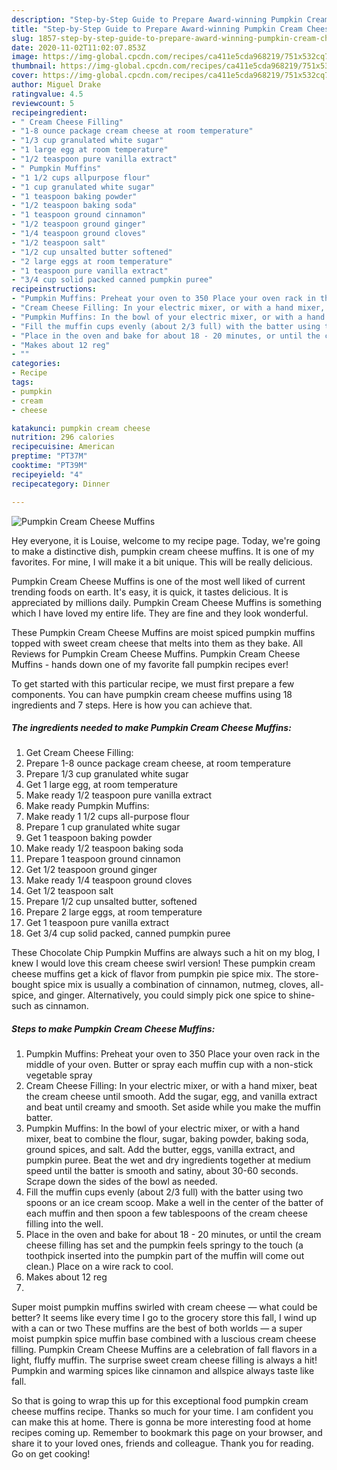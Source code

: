 ```yaml
---
description: "Step-by-Step Guide to Prepare Award-winning Pumpkin Cream Cheese Muffins"
title: "Step-by-Step Guide to Prepare Award-winning Pumpkin Cream Cheese Muffins"
slug: 1857-step-by-step-guide-to-prepare-award-winning-pumpkin-cream-cheese-muffins
date: 2020-11-02T11:02:07.853Z
image: https://img-global.cpcdn.com/recipes/ca411e5cda968219/751x532cq70/pumpkin-cream-cheese-muffins-recipe-main-photo.jpg
thumbnail: https://img-global.cpcdn.com/recipes/ca411e5cda968219/751x532cq70/pumpkin-cream-cheese-muffins-recipe-main-photo.jpg
cover: https://img-global.cpcdn.com/recipes/ca411e5cda968219/751x532cq70/pumpkin-cream-cheese-muffins-recipe-main-photo.jpg
author: Miguel Drake
ratingvalue: 4.5
reviewcount: 5
recipeingredient:
- " Cream Cheese Filling"
- "1-8 ounce package cream cheese at room temperature"
- "1/3 cup granulated white sugar"
- "1 large egg at room temperature"
- "1/2 teaspoon pure vanilla extract"
- " Pumpkin Muffins"
- "1 1/2 cups allpurpose flour"
- "1 cup granulated white sugar"
- "1 teaspoon baking powder"
- "1/2 teaspoon baking soda"
- "1 teaspoon ground cinnamon"
- "1/2 teaspoon ground ginger"
- "1/4 teaspoon ground cloves"
- "1/2 teaspoon salt"
- "1/2 cup unsalted butter softened"
- "2 large eggs at room temperature"
- "1 teaspoon pure vanilla extract"
- "3/4 cup solid packed canned pumpkin puree"
recipeinstructions:
- "Pumpkin Muffins: Preheat your oven to 350 Place your oven rack in the middle of your oven. Butter or spray each muffin cup with a non-stick vegetable spray"
- "Cream Cheese Filling: In your electric mixer, or with a hand mixer, beat the cream cheese until smooth. Add the sugar, egg, and vanilla extract and beat until creamy and smooth. Set aside while you make the muffin batter."
- "Pumpkin Muffins: In the bowl of your electric mixer, or with a hand mixer, beat to combine the flour, sugar, baking powder, baking soda, ground spices, and salt. Add the butter, eggs, vanilla extract, and pumpkin puree. Beat the wet and dry ingredients together at medium speed until the batter is smooth and satiny, about 30-60 seconds. Scrape down the sides of the bowl as needed."
- "Fill the muffin cups evenly (about 2/3 full) with the batter using two spoons or an ice cream scoop. Make a well in the center of the batter of each muffin and then spoon a few tablespoons of the cream cheese filling into the well."
- "Place in the oven and bake for about 18 - 20 minutes, or until the cream cheese filling has set and the pumpkin feels springy to the touch (a toothpick inserted into the pumpkin part of the muffin will come out clean.) Place on a wire rack to cool."
- "Makes about 12 reg"
- ""
categories:
- Recipe
tags:
- pumpkin
- cream
- cheese

katakunci: pumpkin cream cheese 
nutrition: 296 calories
recipecuisine: American
preptime: "PT37M"
cooktime: "PT39M"
recipeyield: "4"
recipecategory: Dinner

---
```



![Pumpkin Cream Cheese Muffins](https://img-global.cpcdn.com/recipes/ca411e5cda968219/751x532cq70/pumpkin-cream-cheese-muffins-recipe-main-photo.jpg)

Hey everyone, it is Louise, welcome to my recipe page. Today, we're going to make a distinctive dish, pumpkin cream cheese muffins. It is one of my favorites. For mine, I will make it a bit unique. This will be really delicious.

Pumpkin Cream Cheese Muffins is one of the most well liked of current trending foods on earth. It's easy, it is quick, it tastes delicious. It is appreciated by millions daily. Pumpkin Cream Cheese Muffins is something which I have loved my entire life. They are fine and they look wonderful.

These Pumpkin Cream Cheese Muffins are moist spiced pumpkin muffins topped with sweet cream cheese that melts into them as they bake. All Reviews for Pumpkin Cream Cheese Muffins. Pumpkin Cream Cheese Muffins - hands down one of my favorite fall pumpkin recipes ever!


To get started with this particular recipe, we must first prepare a few components. You can have pumpkin cream cheese muffins using 18 ingredients and 7 steps. Here is how you can achieve that.

<!--inarticleads1-->

##### The ingredients needed to make Pumpkin Cream Cheese Muffins:

1. Get  Cream Cheese Filling:
1. Prepare 1-8 ounce package cream cheese, at room temperature
1. Prepare 1/3 cup granulated white sugar
1. Get 1 large egg, at room temperature
1. Make ready 1/2 teaspoon pure vanilla extract
1. Make ready  Pumpkin Muffins:
1. Make ready 1 1/2 cups all-purpose flour
1. Prepare 1 cup granulated white sugar
1. Get 1 teaspoon baking powder
1. Make ready 1/2 teaspoon baking soda
1. Prepare 1 teaspoon ground cinnamon
1. Get 1/2 teaspoon ground ginger
1. Make ready 1/4 teaspoon ground cloves
1. Get 1/2 teaspoon salt
1. Prepare 1/2 cup unsalted butter, softened
1. Prepare 2 large eggs, at room temperature
1. Get 1 teaspoon pure vanilla extract
1. Get 3/4 cup solid packed, canned pumpkin puree


These Chocolate Chip Pumpkin Muffins are always such a hit on my blog, I knew I would love this cream cheese swirl version! These pumpkin cream cheese muffins get a kick of flavor from pumpkin pie spice mix. The store-bought spice mix is usually a combination of cinnamon, nutmeg, cloves, all-spice, and ginger. Alternatively, you could simply pick one spice to shine- such as cinnamon. 

<!--inarticleads2-->

##### Steps to make Pumpkin Cream Cheese Muffins:

1. Pumpkin Muffins: Preheat your oven to 350 Place your oven rack in the middle of your oven. Butter or spray each muffin cup with a non-stick vegetable spray
1. Cream Cheese Filling: In your electric mixer, or with a hand mixer, beat the cream cheese until smooth. Add the sugar, egg, and vanilla extract and beat until creamy and smooth. Set aside while you make the muffin batter.
1. Pumpkin Muffins: In the bowl of your electric mixer, or with a hand mixer, beat to combine the flour, sugar, baking powder, baking soda, ground spices, and salt. Add the butter, eggs, vanilla extract, and pumpkin puree. Beat the wet and dry ingredients together at medium speed until the batter is smooth and satiny, about 30-60 seconds. Scrape down the sides of the bowl as needed.
1. Fill the muffin cups evenly (about 2/3 full) with the batter using two spoons or an ice cream scoop. Make a well in the center of the batter of each muffin and then spoon a few tablespoons of the cream cheese filling into the well.
1. Place in the oven and bake for about 18 - 20 minutes, or until the cream cheese filling has set and the pumpkin feels springy to the touch (a toothpick inserted into the pumpkin part of the muffin will come out clean.) Place on a wire rack to cool.
1. Makes about 12 reg
1. 


Super moist pumpkin muffins swirled with cream cheese — what could be better? It seems like every time I go to the grocery store this fall, I wind up with a can or two These muffins are the best of both worlds — a super moist pumpkin spice muffin base combined with a luscious cream cheese filling. Pumpkin Cream Cheese Muffins are a celebration of fall flavors in a light, fluffy muffin. The surprise sweet cream cheese filling is always a hit! Pumpkin and warming spices like cinnamon and allspice always taste like fall. 

So that is going to wrap this up for this exceptional food pumpkin cream cheese muffins recipe. Thanks so much for your time. I am confident you can make this at home. There is gonna be more interesting food at home recipes coming up. Remember to bookmark this page on your browser, and share it to your loved ones, friends and colleague. Thank you for reading. Go on get cooking!
